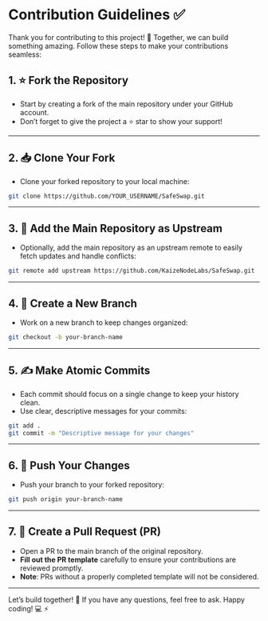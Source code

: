 # Contribution Guidelines ✅

Thank you for contributing to this project! 🎉 Together, we can build something amazing. Follow these steps to make your contributions seamless:

## 1. ⭐ Fork the Repository

- Start by creating a fork of the main repository under your GitHub account.
- Don’t forget to give the project a ⭐ star to show your support!

---

## 2. 📥 Clone Your Fork

- Clone your forked repository to your local machine:

```bash
git clone https://github.com/YOUR_USERNAME/SafeSwap.git
```

---

## 3. 🔄 Add the Main Repository as Upstream

- Optionally, add the main repository as an upstream remote to easily fetch updates and handle conflicts:

```bash
git remote add upstream https://github.com/KaizeNodeLabs/SafeSwap.git
```

---

## 4. 🌱 Create a New Branch

- Work on a new branch to keep changes organized:

```bash
git checkout -b your-branch-name
```

---

## 5. ✍️ Make Atomic Commits

- Each commit should focus on a single change to keep your history clean.
- Use clear, descriptive messages for your commits:

```bash
git add .
git commit -m "Descriptive message for your changes"
```

---

## 6. 🚀 Push Your Changes

- Push your branch to your forked repository:

```bash
git push origin your-branch-name
```

---

## 7. 📝 Create a Pull Request (PR)

- Open a PR to the main branch of the original repository.
- **Fill out the PR template** carefully to ensure your contributions are reviewed promptly.
- **Note**: PRs without a properly completed template will not be considered.

---
Let’s build together! 🚀 If you have any questions, feel free to ask. Happy coding! 💻 ⚡